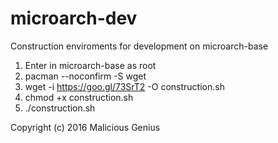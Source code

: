 # microarch-dev
Construction enviroments for development on microarch-base

1. Enter in microarch-base as root
2. pacman --noconfirm -S wget
3. wget -i https://goo.gl/73SrT2 -O construction.sh
4. chmod +x construction.sh
5. ./construction.sh


Copyright (c) 2016 Malicious Genius
